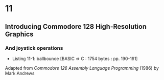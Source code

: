 #   11
##  Introducing Commodore 128 High-Resolution Graphics
### And joystick operations

- Listing 11-1: ballbounce [BASIC => C : 1754 bytes : pp. 190-191]

Adapted from _Commodore 128 Assembly Language Programming_ (1986) by Mark Andrews

